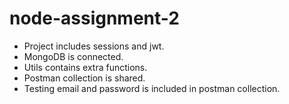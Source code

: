 # node-assignment-2

* Project includes sessions and jwt.
* MongoDB is connected.
* Utils contains extra functions.
* Postman collection is shared.
* Testing email and password is included in postman collection.